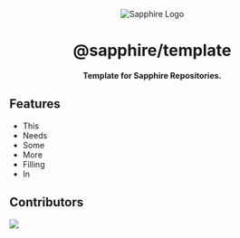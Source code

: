 <div align="center">

![Sapphire Logo](https://raw.githubusercontent.com/RedStars071/assets/main/banners/SapphireCommunity.png)

# @sapphire/template

**Template for Sapphire Repositories.**

<!-- [![GitHub](https://img.shields.io/github/license/RedStars071/esbuild-plugins)](https://github.com/RedStars071/esbuild-plugins/blob/main/LICENSE.md)
[![codecov](https://codecov.io/gh/RedStars071/esbuild-plugins/branch/main/graph/badge.svg?token=0MSAyoZNxz)](https://codecov.io/gh/RedStars071/esbuild-plugins)
[![npm](https://img.shields.io/npm/v/@sapphire/template?color=crimson&logo=npm&style=flat-square)](https://www.npmjs.com/package/@sapphire/template) -->

</div>

## Features

-   This
-   Needs
-   Some
-   More
-   Filling
-   In

<!-- ## Buy us some doughnuts

Sapphire Community is and always will be open source, even if we don't get donations. That being said, we know there are amazing people who may still want to donate just to show their appreciation. Thank you very much in advance!

We accept donations through Open Collective, Ko-fi, Paypal, Patreon and GitHub Sponsorships. You can use the buttons below to donate through your method of choice.

|   Donate With   |                       Address                       |
| :-------------: | :-------------------------------------------------: |
| Open Collective | [Click Here](https://sapphirejs.dev/opencollective) |
|      Ko-fi      |      [Click Here](https://sapphirejs.dev/kofi)      |
|     Patreon     |    [Click Here](https://sapphirejs.dev/patreon)     |
|     PayPal      |     [Click Here](https://sapphirejs.dev/paypal)     | -->

## Contributors

<!-- Please make sure to read the [Contributing Guide][contributing] before making a pull request.

Thank you to all the people who already contributed to Sapphire! -->

<a href="https://github.com/RedStars071/esbuild-plugins/graphs/contributors">
  <img src="https://contrib.rocks/image?repo=RedStars071/esbuild-plugins" />
</a>

<!-- [contributing]: https://github.com/RedStars071/.github/blob/main/.github/CONTRIBUTING.md -->
